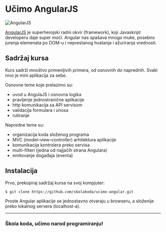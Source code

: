 # Učimo AngularJS

![AngularJS](https://upload.wikimedia.org/wikipedia/commons/thumb/c/ca/AngularJS_logo.svg/400px-AngularJS_logo.svg.png)

[AngularJS](https://angularjs.org/) je superherojski radni okvir (framework), koji Javaskript developeru daje super moći. Angular nas spašava mnogo muke, posebno jurenja elemenata po DOM-u i neprestanog hvatanja i ažuriranja vrednosti.

## Sadržaj kursa

Kurs sadrži mnoštvo primenljivih primera, od osnovnih do naprednih. Svaki nivo je mini aplikacija za sebe.

Osnovne teme koje prelazimo su:
- uvod u AngulaJS i osnovna logika
- pravljenje jednostranične aplikacije
- http komunikacija sa API servisom
- validacija formulara i unosa
- rutiranje

Napredne teme su:
- organizacija koda složenog programa
- MVC (model–view–controller) arhitektura aplikacije
- komunikacija kontrolera preko servisa
- multi-filteri (jedna od najjačih strana Angulara)
- emitovanje događaja (eventa)

## Instalacija

Prvo, prekopiraj sadržaj kursa na svoj kompjuter:

```sh
$ git clone https://github.com/skolakoda/ucimo-angular.git
```

Proste Angular aplikacije se jednostavno otvaraju u browseru, a složenije preko lokalnog servera (localhost-a).


---
### Škola koda, učimo narod programiranju!
